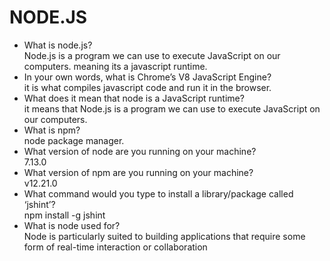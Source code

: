 # NODE.JS
- What is node.js?  
Node.js is a program we can use to execute JavaScript on our computers. meaning its a javascript runtime.
- In your own words, what is Chrome’s V8 JavaScript Engine?  
it is what compiles javascript code and run it in the browser.
- What does it mean that node is a JavaScript runtime?  
it means that Node.js is a program we can use to execute JavaScript on our computers. 
- What is npm?  
node package manager.
- What version of node are you running on your machine?  
7.13.0
- What version of npm are you running on your machine?  
v12.21.0
- What command would you type to install a library/package called ‘jshint’?  
npm install -g jshint
- What is node used for?  
Node is particularly suited to building applications that require some form of real-time interaction or collaboration